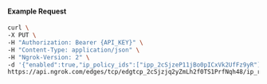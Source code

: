 <!-- Code generated for API Clients. DO NOT EDIT. -->

#### Example Request

```bash
curl \
-X PUT \
-H "Authorization: Bearer {API_KEY}" \
-H "Content-Type: application/json" \
-H "Ngrok-Version: 2" \
-d '{"enabled":true,"ip_policy_ids":["ipp_2cSjzeP11jBo0pICxVk2UfFz9yR"]}' \
https://api.ngrok.com/edges/tcp/edgtcp_2cSjzjq2yZmLh2f0TS1PrfNqh48/ip_restriction
```
